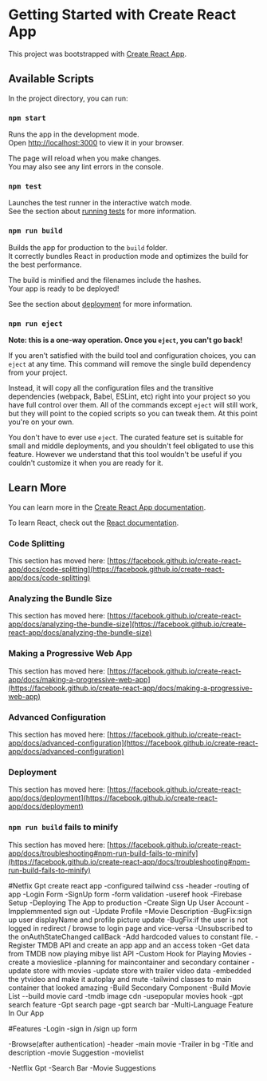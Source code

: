 # Getting Started with Create React App

This project was bootstrapped with [Create React App](https://github.com/facebook/create-react-app).

## Available Scripts

In the project directory, you can run:

### `npm start`

Runs the app in the development mode.\
Open [http://localhost:3000](http://localhost:3000) to view it in your browser.

The page will reload when you make changes.\
You may also see any lint errors in the console.

### `npm test`

Launches the test runner in the interactive watch mode.\
See the section about [running tests](https://facebook.github.io/create-react-app/docs/running-tests) for more information.

### `npm run build`

Builds the app for production to the `build` folder.\
It correctly bundles React in production mode and optimizes the build for the best performance.

The build is minified and the filenames include the hashes.\
Your app is ready to be deployed!

See the section about [deployment](https://facebook.github.io/create-react-app/docs/deployment) for more information.

### `npm run eject`

**Note: this is a one-way operation. Once you `eject`, you can't go back!**

If you aren't satisfied with the build tool and configuration choices, you can `eject` at any time. This command will remove the single build dependency from your project.

Instead, it will copy all the configuration files and the transitive dependencies (webpack, Babel, ESLint, etc) right into your project so you have full control over them. All of the commands except `eject` will still work, but they will point to the copied scripts so you can tweak them. At this point you're on your own.

You don't have to ever use `eject`. The curated feature set is suitable for small and middle deployments, and you shouldn't feel obligated to use this feature. However we understand that this tool wouldn't be useful if you couldn't customize it when you are ready for it.

## Learn More

You can learn more in the [Create React App documentation](https://facebook.github.io/create-react-app/docs/getting-started).

To learn React, check out the [React documentation](https://reactjs.org/).

### Code Splitting

This section has moved here: [https://facebook.github.io/create-react-app/docs/code-splitting](https://facebook.github.io/create-react-app/docs/code-splitting)

### Analyzing the Bundle Size

This section has moved here: [https://facebook.github.io/create-react-app/docs/analyzing-the-bundle-size](https://facebook.github.io/create-react-app/docs/analyzing-the-bundle-size)

### Making a Progressive Web App

This section has moved here: [https://facebook.github.io/create-react-app/docs/making-a-progressive-web-app](https://facebook.github.io/create-react-app/docs/making-a-progressive-web-app)

### Advanced Configuration

This section has moved here: [https://facebook.github.io/create-react-app/docs/advanced-configuration](https://facebook.github.io/create-react-app/docs/advanced-configuration)

### Deployment

This section has moved here: [https://facebook.github.io/create-react-app/docs/deployment](https://facebook.github.io/create-react-app/docs/deployment)

### `npm run build` fails to minify

This section has moved here: [https://facebook.github.io/create-react-app/docs/troubleshooting#npm-run-build-fails-to-minify](https://facebook.github.io/create-react-app/docs/troubleshooting#npm-run-build-fails-to-minify)


#Netfix Gpt
 create react app
 -configured tailwind css
 -header
 -routing of app
 -Login Form
 -SignUp form
 -form validation
 -useref hook
 -Firebase Setup
 -Deploying The App to production
 -Create Sign Up User Account
 -Impplemmented sign out
 -Update Profile 
 =Movie Description
 -BugFix:sign up user displayName and profile picture update
-BugFix:if the user is not logged in redirect / browse to login page and vice-versa
 -Unsubscribed to the onAuthStateChanged callBack
 -Add hardcoded values to constant file.
 -Register TMDB API and create an app app and an access token
 -Get data from TMDB now playing mibye list API
 -Custom Hook for Playing Movies
 -create a movieslice
 -planning for maincontainer and secondary container
 -update store with movies
 -update store with trailer video data
 -embedded the ytvideo and make it autoplay  and mute
 -tailwind classes to main container that looked amazing
 -Build Secondary Component
 -Build Movie List
 --build movie card
 -tmdb image cdn
 -usepopular movies hook
 -gpt search feature
 -Gpt search page
 -gpt search bar
 -Multi-Language Feature In Our App

 #Features
 -Login
   -sign in /sign up form

-Browse(after authentication)
 -header
 -main movie
   -Trailer in bg
   -Title and description
   -movie Suggestion
      -movielist

-Netflix Gpt 
  -Search Bar 
  -Movie Suggestions 